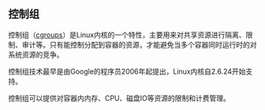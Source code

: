 ## 控制组

控制组（[cgroups](http://en.wikipedia.org/wiki/Cgroups)）是Linux内核的一个特性，主要用来对共享资源进行隔离、限制、审计等。只有能控制分配到容器的资源，才能避免当多个容器同时运行时的对系统资源的竞争。

控制组技术最早是由Google的程序员2006年起提出，Linux内核自2.6.24开始支持。

控制组可以提供对容器内内存、CPU、磁盘IO等资源的限制和计费管理。


